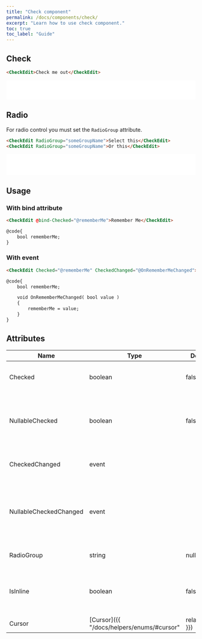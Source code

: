 ```yaml
---
title: "Check component"
permalink: /docs/components/check/
excerpt: "Learn how to use check component."
toc: true
toc_label: "Guide"
---
```


## Check

```html
<CheckEdit>Check me out</CheckEdit>
```

<iframe src="/examples/forms/check/" frameborder="0" scrolling="no" style="width:100%;height:50px;"></iframe>

## Radio

For radio control you must set the `RadioGroup` attribute.

```html
<CheckEdit RadioGroup="someGroupName">Select this</CheckEdit>
<CheckEdit RadioGroup="someGroupName">Or this</CheckEdit>
```

<iframe src="/examples/forms/radio/" frameborder="0" scrolling="no" style="width:100%;height:55px;"></iframe>

## Usage

### With bind attribute

```html
<CheckEdit @bind-Checked="@rememberMe">Remember Me</CheckEdit>

@code{
    bool rememberMe;
}
```

### With event

```html
<CheckEdit Checked="@rememberMe" CheckedChanged="@OnRememberMeChanged">Remember Me</CheckEdit>

@code{
    bool rememberMe;

    void OnRememberMeChanged( bool value )
    {
        rememberMe = value;
    }
}
```

## Attributes

| Name                    | Type                                                                       | Default      | Description                                                                           |
|-------------------------|----------------------------------------------------------------------------|--------------|---------------------------------------------------------------------------------------|
| Checked                 | boolean                                                                    | false        | Gets or sets the checked flag.                                                        |
| NullableChecked         | boolean                                                                    | false        | Gets or sets the nullable value for checked flag.    **[WILL BE REMOVED]**            |
| CheckedChanged          | event                                                                      |              | Occurs when the check state is changed.                                               |
| NullableCheckedChanged  | event                                                                      |              | Occurs when the check state of nullable value is changed. **[WILL BE REMOVED]**       |
| RadioGroup              | string                                                                     | null         | Sets the radio group name.                                                            |
| IsInline                | boolean                                                                    | false        | Group checkboxes or radios on the same horizontal row.                                |
| Cursor                  | [Cursor]({{ "/docs/helpers/enums/#cursor" | relative_url }})               | `Default`    | Defines the mouse cursor based on the behaviour by the current css framework.         |
